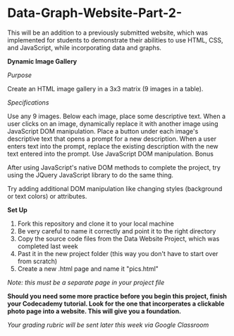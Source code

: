 # Data-Graph-Website-Part-2-
This will be an addition to a previously submitted website, which was implemented for students to demonstrate their abilities to use HTML, CSS, and JavaScript, while incorporating data and graphs.


**Dynamic Image Gallery**

*Purpose*

Create an HTML image gallery in a 3x3 matrix (9 images in a table).

*Specifications*

Use any 9 images.
Below each image, place some descriptive text.
When a user clicks on an image, dynamically replace it with another image using JavaScript DOM manipulation.
Place a button under each image's descriptive text that opens a prompt for a new description. When a user enters text into the prompt, replace the existing description with the new text entered into the prompt. Use JavaScript DOM manipulation.
Bonus

After using JavaScript's native DOM methods to complete the project, try using the JQuery JavaScript library to do the same thing.

Try adding additional DOM manipulation like changing styles (background or text colors) or attributes.

**Set Up**

  1. Fork this repository and clone it to your local machine
  2. Be very careful to name it correctly and point it to the right directory
  3. Copy the source code files from the Data Website Project, which was completed last week
  4. Past it in the new project folder (this way you don't have to start over from scratch)
  5. Create a new .html page and name it "pics.html"
  
*Note: this must be a separate page in your project file*

**Should you need some more practice before you begin this project, finish your Codecademy tutorial. Look for the one that incorperates a clickable photo page into a website. This will give you a foundation.**

*Your grading rubric will be sent later this week via Google Classroom*
